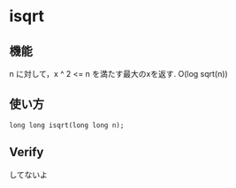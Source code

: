 # isqrt

## 機能
n に対して，x ^ 2 <= n を満たす最大のxを返す. O(log sqrt(n))

## 使い方
```
long long isqrt(long long n);
```

## Verify
してないよ